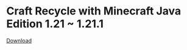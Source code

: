# Craft Recycle with Minecraft Java Edition 1.21 ~ 1.21.1

[Download](./craftrecycle-je-1.21-beta.zip)